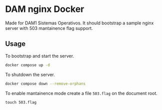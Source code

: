 # DAM nginx Docker

Made for DAM1 Sistemas Operativos. It should bootstrap a sample nginx server with 503 mantainence flag support.

## Usage

To bootstrap and start the server.

```bash
docker compose up -d
```

To shutdown the server.

```bash
docker compose down --remove-orphans
```

To enable mantainence mode create a file `503.flag` on the document root.

```
touch 503.flag
```
